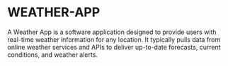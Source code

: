 # WEATHER-APP
A Weather App is a software application designed to provide users with real-time weather information for any location. It typically pulls data from online weather services and APIs to deliver up-to-date forecasts, current conditions, and weather alerts.
